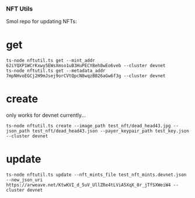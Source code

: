 ### NFT Utils


Smol repo for updating NFTs:


# get

```
ts-node nftutil.ts get --mint_addr 62iYQXP1WCrKxwy5EWsXmso1uB3HuPECYBeh8wEo6veb --cluster devnet
ts-node nftutil.ts get --metadata_addr 7mpNHvoEGCj2H9mJsej9orCVtQpcN8wqzBB26aGw6f3g --cluster devnet
```

# create
only works for devnet currently...

```
ts-node nftutil.ts create --image_path test_nft/dead_head43.jpg --json_path test_nft/dead_head43.json --payer_keypair_path test_key.json --cluster devnet
```

# update

```
ts-node nftutil.ts update --nft_mints_file test_nft_mints.devnet.json --new_json_uri https://arweave.net/KtwKVI_d_5uV_UllZRe4tLViA5XqX_0r_jTfSXWeiW4 --cluster devnet
```